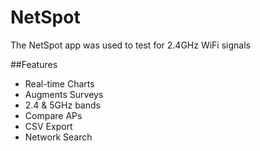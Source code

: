 # NetSpot

The NetSpot app was used to test for 2.4GHz WiFi signals

##Features
* Real-time Charts
* Augments Surveys
* 2.4 & 5GHz bands
* Compare APs
* CSV Export
* Network Search